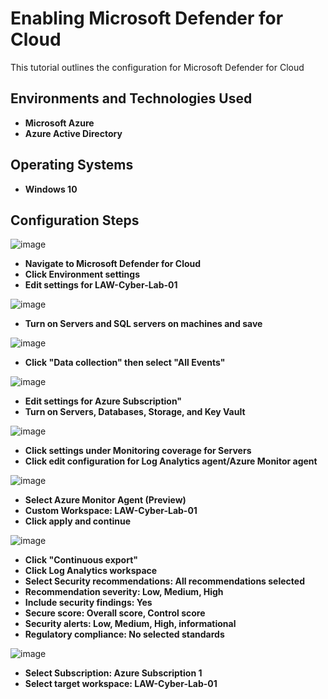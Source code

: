 <h1>Enabling Microsoft Defender for Cloud</h1>
This tutorial outlines the configuration for Microsoft Defender for Cloud

<h2>Environments and Technologies Used</h2>

- <b>Microsoft Azure</b> 
- <b>Azure Active Directory</b>

<h2>Operating Systems</h2>

- <b>Windows 10</b>


<h2>Configuration Steps</h2>

![image](https://github.com/user-attachments/assets/88c44155-ae89-47db-8e1c-1f14fabd3514)
- <b>Navigate to Microsoft Defender for Cloud</b>
- <b>Click Environment settings</b>
- <b>Edit settings for LAW-Cyber-Lab-01</b>

![image](https://github.com/user-attachments/assets/ba56e4bd-6422-488b-b200-1fbbd7161bd7)
- <b>Turn on Servers and SQL servers on machines and save</b>

![image](https://github.com/user-attachments/assets/5a5b6445-7112-46e8-a9c3-2d63a2431193)
- <b>Click "Data collection" then select "All Events"</b>

![image](https://github.com/user-attachments/assets/873cce07-ebf2-4cdd-a3b9-c3a6aaa6fbe5)
- <b>Edit settings for Azure Subscription"</b>
- <b>Turn on Servers, Databases, Storage, and Key Vault</b>

![image](https://github.com/user-attachments/assets/eb3dbaba-c919-428b-97d7-e33cf6c3cd44)
- <b>Click settings under Monitoring coverage for Servers</b>
- <b>Click edit configuration for Log Analytics agent/Azure Monitor agent</b>

![image](https://github.com/user-attachments/assets/bc8cad7f-54d5-484c-9005-5f87ef9d42d8)
- <b>Select Azure Monitor Agent (Preview)</b>
- <b>Custom Workspace: LAW-Cyber-Lab-01</b>
- <b>Click apply and continue</b>

![image](https://github.com/user-attachments/assets/bcb0edfe-f939-458b-9344-d48130638449)
- <b>Click "Continuous export"</b>
- <b>Click Log Analytics workspace</b>
- <b>Select Security recommendations: All recommendations selected</b>
- <b>Recommendation severity: Low, Medium, High</b>
- <b>Include security findings: Yes</b>
- <b>Secure score: Overall score, Control score</b>
- <b>Security alerts: Low, Medium, High, informational</b>
- <b>Regulatory compliance: No selected standards</b>

![image](https://github.com/user-attachments/assets/ee09484c-2cbb-49e5-af4a-8d52c13a2465)
- <b>Select Subscription: Azure Subscription 1</b>
- <b>Select target workspace: LAW-Cyber-Lab-01</b>



